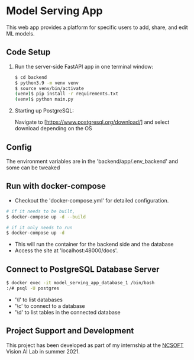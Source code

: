 # Model Serving App

This web app provides a platform for specific users to add, share, and edit ML models. 

## Code Setup

1. Run the server-side FastAPI app in one terminal window:

    ```sh
    $ cd backend
    $ python3.9 -m venv venv
    $ source venv/bin/activate
    (venv)$ pip install -r requirements.txt
    (venv)$ python main.py
    ```

2. Starting up PostgreSQL:

    Navigate to [https://www.postgresql.org/download/] and select download depending on the OS

<!--  3. Run the client-side React app in a different terminal window:

    ```sh
    $ cd frontend
    $ npm install
    $ npm start
    ```

    Navigate to [http://localhost:3000](http://localhost:3000) -->


## Config

The environment variables are in the 'backend/app/.env_backend' and some can be tweaked


## Run with docker-compose

- Checkout the 'docker-compose.yml' for detailed configuration.

```bash
# if it needs to be built,
$ docker-compose up -d --build

# if it only needs to run
$ docker-compose up -d

```
- This will run the container for the backend side and the database
- Access the site at 'localhost:48000/docs'.  

## Connect to PostgreSQL Database Server

```sh
$ docker exec -it model_serving_app_database_1 /bin/bash
:/# psql -U postgres
```

- '\l' to list databases
- '\c' to connect to a database
- '\d' to list tables in the connected database

## Project Support and Development

This project has been developed as part of my internship at the [NCSOFT](http://global.ncsoft.com/global/) Vision AI Lab in summer 2021.




